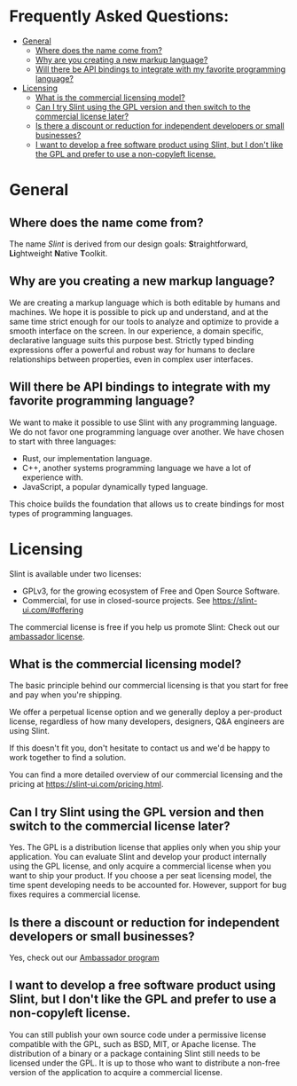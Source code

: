 # Frequently Asked Questions: <!-- omit in toc -->

-   [General](#general)
    -   [Where does the name come from?](#where-does-the-name-come-from)
    -   [Why are you creating a new markup language?](#why-are-you-creating-a-new-markup-language)
    -   [Will there be API bindings to integrate with my favorite programming language?](#will-there-be-api-bindings-to-integrate-with-my-favorite-programming-language)
-   [Licensing](#licensing)
    -   [What is the commercial licensing model?](#what-is-the-commercial-licensing-model)
    -   [Can I try Slint using the GPL version and then switch to the commercial license later?](#can-i-try-slint-using-the-gpl-version-and-then-switch-to-the-commercial-license-later)
    -   [Is there a discount or reduction for independent developers or small businesses?](#is-there-a-discount-or-reduction-for-independent-developers-or-small-businesses)
    -   [I want to develop a free software product using Slint, but I don't like the GPL and prefer to use a non-copyleft license.](#i-want-to-develop-a-free-software-product-using-slint-but-i-dont-like-the-gpl-and-prefer-to-use-a-non-copyleft-license)

# General

## Where does the name come from?

The name _Slint_ is derived from our design goals: **S**traightforward, **Li**ghtweight **N**ative **T**oolkit.

## Why are you creating a new markup language?

We are creating a markup language which is both editable by humans and machines. We hope it is possible
to pick up and understand, and at the same time strict enough for our tools to analyze and optimize
to provide a smooth interface on the screen. In our experience, a domain specific, declarative language
suits this purpose best. Strictly typed binding expressions offer a powerful and robust way for humans
to declare relationships between properties, even in complex user interfaces.

## Will there be API bindings to integrate with my favorite programming language?

We want to make it possible to use Slint with any programming language. We do not favor one programming
language over another. We have chosen to start with three languages:

-   Rust, our implementation language.
-   C++, another systems programming language we have a lot of experience with.
-   JavaScript, a popular dynamically typed language.

This choice builds the foundation that allows us to create bindings for most types of programming
languages.

# Licensing

Slint is available under two licenses:

-   GPLv3, for the growing ecosystem of Free and Open Source Software.
-   Commercial, for use in closed-source projects. See <https://slint-ui.com/#offering>

The commercial license is free if you help us promote Slint: Check out our
[ambassador license](https://slint-ui.com/ambassador-program.html).

## What is the commercial licensing model?

The basic principle behind our commercial licensing is that you start for free and pay when you're shipping.

We offer a perpetual license option and we generally deploy a per-product license, regardless of how many developers, designers, Q&A engineers are using Slint.

If this doesn't fit you, don't hesitate to contact us and we'd be happy to work together to find a solution.

You can find a more detailed overview of our commercial licensing and the pricing at <https://slint-ui.com/pricing.html>.

## Can I try Slint using the GPL version and then switch to the commercial license later?

Yes. The GPL is a distribution license that applies only when you ship your application. You can
evaluate Slint and develop your product internally using the GPL license, and only acquire a commercial
license when you want to ship your product. If you choose a per seat licensing model, the time spent
developing needs to be accounted for. However, support for bug fixes requires a commercial license.

## Is there a discount or reduction for independent developers or small businesses?

Yes, check out our [Ambassador program](https://slint-ui.com/ambassador-program.html)

## I want to develop a free software product using Slint, but I don't like the GPL and prefer to use a non-copyleft license.

You can still publish your own source code under a permissive license compatible with the GPL, such as BSD, MIT, or Apache license.
The distribution of a binary or a package containing Slint still needs to be licensed under the GPL.
It is up to those who want to distribute a non-free version of the application to acquire a commercial license.
